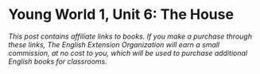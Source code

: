 # Young World 1, Unit 6: The House
*This post contains affiliate links to books. If you make a purchase through these links, The English Extension Organization will earn a small commission, at no cost to you, which will be used to purchase additional English books for classrooms.*




<!--stackedit_data:
eyJoaXN0b3J5IjpbLTE0NjExMDkzMzAsLTEyMTcxNTIzNzhdfQ
==
-->